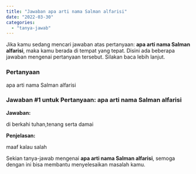 ```yaml
---
title: "Jawaban apa arti nama Salman alfarisi​"
date: "2022-03-30"
categories: 
  - "tanya-jawab"
---
```


Jika kamu sedang mencari jawaban atas pertanyaan: **apa arti nama Salman alfarisi​**, maka kamu berada di tempat yang tepat. Disini ada beberapa jawaban mengenai pertanyaan tersebut. Silakan baca lebih lanjut.

### Pertanyaan

apa arti nama Salman alfarisi​

### Jawaban #1 untuk Pertanyaan: apa arti nama Salman alfarisi​

**Jawaban:**

di berkahi tuhan,tenang serta damai

**Penjelasan:**

maaf kalau salah

Sekian tanya-jawab mengenai **apa arti nama Salman alfarisi​**, semoga dengan ini bisa membantu menyelesaikan masalah kamu.
